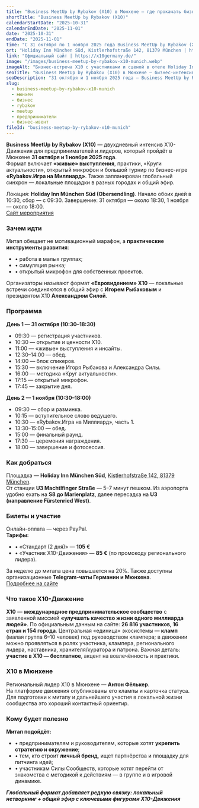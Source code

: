 ```yaml
---
title: "Business MeetUp by Rybakov (X10) в Мюнхене — где прокачать бизнес, среду и личный бренд за два дня"
shortTitle: "Business MeetUp by Rybakov (X10)"
calendarStartDate: "2025-10-31"
calendarEndDate: "2025-11-01"
date: "2025-10-31"
endDate: "2025-11-01"
time: "С 31 октября по 1 ноября 2025 года Business MeetUp by Rybakov (X10) в Мюнхене"
ort: "Holiday Inn München Süd, Kistlerhofstraße 142, 81379 München | https://maps.app.goo.gl/zN8NQYKmogbHJsEQ6"
link: "Официальный сайт | https://x10germany.de/"
image: "/images/business-meetup-by-rybakov-x10-munich.webp"
imageAlt: "Бизнес-встреча X10 с участниками и сценой в отеле Holiday Inn München Süd"
seoTitle: "Business MeetUp by Rybakov (X10) в Мюнхене — бизнес-интенсив 2025"
seoDescription: "31 октября и 1 ноября 2025 года — Business MeetUp by Rybakov (X10) в Holiday Inn München Süd. Два дня практик, игры и выступлений лидеров X10."
slug:
  - business-meetup-by-rybakov-x10-munich
  - мюнхен
  - бизнес
  - rybakov
  - meetup
  - предприниматели
  - бизнес-ивент
fileId: "business-meetup-by-rybakov-x10-munich"
---
```


**Business MeetUp by Rybakov (X10)** — двухдневный интенсив X10-Движения для предпринимателей и лидеров, который пройдёт в Мюнхене **31 октября и 1 ноября 2025 года**.  
Формат включает **«живые» выступления**, практики, «Круги актуальности», открытый микрофон и большой турнир по бизнес-игре **«Rybakov.Игра на Миллиард»**. Также запланирован глобальный синхрон — локальные площадки в разных городах и общий эфир.  

Локация: **Holiday Inn München Süd (Obersendling)**. Начало обоих дней в 10:30, сбор — с 09:30. Завершение: 31 октября — около 18:30, 1 ноября — около 18:00.  
[Сайт мероприятия](https://x10germany.de/)


### Зачем идти
Митап обещает не мотивационный марафон, а **практические инструменты развития**:  
- • работа в малых группах;  
- • симуляция рынка;  
- • открытый микрофон для собственных проектов.  

Организаторы называют формат **«Евровидением» X10** — локальные встречи соединяются в общий эфир с **Игорем Рыбаковым** и президентом X10 **Александром Силой**.  

### Программа
**День 1 — 31 октября (10:30–18:30)**  
- 09:30 — регистрация участников.  
- 10:30 — открытие и ценности X10.  
- 11:00 — «живые» выступления и инсайты.  
- 12:30–14:00 — обед.  
- 14:00 — блок спикеров.  
- 15:30 — включение Игоря Рыбакова и Александра Силы.  
- 16:00 — методика «Круг актуальности».  
- 17:15 — открытый микрофон.  
- 17:45 — закрытие дня.  

**День 2 — 1 ноября (10:30–18:00)**  
- 09:30 — сбор и разминка.  
- 10:15 — вступительное слово ведущего.  
- 10:30 — «Rybakov.Игра на Миллиард», часть 1.  
- 13:30–15:00 — обед.  
- 15:00 — финальный раунд.  
- 17:30 — церемония награждения.  
- 18:00 — завершение и фотосессия.  

### Как добраться  

Площадка — **Holiday Inn München Süd**, [Kistlerhofstraße 142, 81379 München](https://maps.app.goo.gl/zN8NQYKmogbHJsEQ6).  
От станции **U3 Machtlfinger Straße** — 5–7 минут пешком. Из аэропорта удобно ехать на **S8 до Marienplatz**, далее пересадка на **U3 (направление Fürstenried West)**.  

### Билеты и участие  

Онлайн-оплата — через PayPal.  
**Тарифы:**  
- • «Стандарт (2 дня)» — **105 €**  
- • «Участник X10-Движения» — **85 €** (по промокоду регионального лидера).  

За неделю до митапа цена повышается на 20%. Также доступны организационные **Telegram-чаты Германии и Мюнхена**.  
[Подробнее на сайте](https://x10germany.de/#top)  

### Что такое X10-Движение  

**X10** — **международное предпринимательское сообщество** с заявленной миссией **«улучшать качество жизни одного миллиарда людей»**. По официальным данным на сайте: **26 816 участников, 16 стран и 154 города**. Центральная «единица» экосистемы — **кламп** (малая группа 6–10 человек) под руководством клампера; в движении можно проявляться в ролях участника, клампера, регионального лидера, наставника, хранителя/куратора и патрона. Важная деталь: **участие в X10 — бесплатное**, акцент на вовлечённость и практики. 

### X10 в Мюнхене  
Региональный лидер X10 в Мюнхене — **Антон Фёлькер**.  
На платформе движения опубликованы его клампы и карточка статуса. Для подготовки к митапу и дальнейшего участия в локальной жизни сообщества это хороший контактный ориентир.   

### Кому будет полезно  

**Митап подойдёт:**  
- • предпринимателям и руководителям, которые хотят **укрепить стратегию и окружение**;  
- • тем, кто строит **личный бренд**, ищет партнёрства и площадку для питчинга идей;   
- • участникам Силы Сообществ, которые хотят перейти от знакомства с методикой к действиям — в группе и в игровой динамике.  

_**Глобальный формат добавляет редкую связку: локальный нетворкинг + общий эфир с ключевыми фигурами X10-Движения**_
